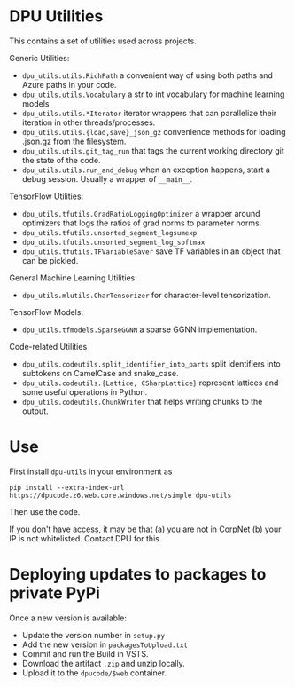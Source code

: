DPU Utilities
====

This contains a set of utilities used across projects.

Generic Utilities:
* `dpu_utils.utils.RichPath` a convenient way of using both paths and Azure paths in your code.
* `dpu_utils.utils.Vocabulary` a str to int vocabulary for machine learning models
* `dpu_utils.utils.*Iterator` iterator wrappers that can parallelize their iteration in other threads/processes.
* `dpu_utils.utils.{load,save}_json_gz` convenience methods for loading .json.gz from the filesystem.
* `dpu_utils.utils.git_tag_run` that tags the current working directory git the state of the code.
* `dpu_utils.utils.run_and_debug` when an exception happens, start a debug session. Usually a wrapper of `__main__`.

TensorFlow Utilities:
* `dpu_utils.tfutils.GradRatioLoggingOptimizer` a wrapper around optimizers that logs the ratios of grad norms to parameter norms.
* `dpu_utils.tfutils.unsorted_segment_logsumexp`
* `dpu_utils.tfutils.unsorted_segment_log_softmax`
* `dpu_utils.tfutils.TFVariableSaver` save TF variables in an object that can be pickled.

General Machine Learning Utilities:
* `dpu_utils.mlutils.CharTensorizer` for character-level tensorization.


TensorFlow Models:
* `dpu_utils.tfmodels.SparseGGNN` a sparse GGNN implementation.

Code-related Utilities
* `dpu_utils.codeutils.split_identifier_into_parts` split identifiers into subtokens on CamelCase and snake_case.
* `dpu_utils.codeutils.{Lattice, CSharpLattice}` represent lattices and some useful operations in Python.
* `dpu_utils.codeutils.ChunkWriter` that helps writing chunks to the output.


Use
=======
First install `dpu-utils` in your environment as

```
pip install --extra-index-url https://dpucode.z6.web.core.windows.net/simple dpu-utils
```
Then use the code.

If you don't have access, it may be that (a) you are not in CorpNet (b) your IP is not whitelisted. Contact DPU for this.


Deploying updates to packages to private PyPi
=======
Once a new version is available:
* Update the version number in `setup.py`
* Add the new version in `packagesToUpload.txt`
* Commit and run the Build in VSTS.
* Download the artifact `.zip` and unzip locally.
* Upload it to the `dpucode/$web` container.


